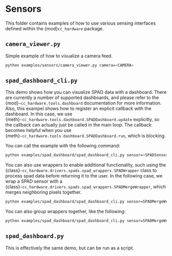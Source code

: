 # Sensors

This folder contains examples of how to use various sensing interfaces defined within the {mod}`cc_hardware` package.

## `camera_viewer.py`

Simple example of how to visualize a camera feed.

```bash
python examples/sensors/camera_viewer.py camera=<CAMERA>
```

## `spad_dashboard_cli.py`

This demo shows how you can visualize SPAD data with a dashboard. There are currently a number of supported dashboards, and please refer to the {mod}`~cc_hardware.tools.dashboard` documentation for more information. Also, this exampel shows how to register an explicit callback with the dashboard. In this case, we use {meth}`~cc_hardware.tools.dashboard.SPADDashboard.update` explicitly, so the callback can actually just be called in the main loop. The callback becomes helpful when you use {meth}`~cc_hardware.tools.dashboard.SPADDashboard.run`, which is blocking.

You can call the example with the following command:

```bash
python examples/spad_dashboard/spad_dashboard_cli.py sensor=<SPADSensor> dashboard=<SPADDashboard>
```

You can also use wrappers to enable additional functionality, such using the {class}`~cc_hardware.drivers.spads.spad_wrappers.SPADWrapper` class to process spad data before returning it to the user. In the following case, we wrap a SPAD sensor with a {class}`~cc_hardware.drivers.spads.spad_wrappers.SPADMergeWrapper`, which merges neighboring pixels together.

```bash
python examples/spad_dashboard/spad_dashboard_cli.py sensor=SPADMergeWrapperConfig sensor/wrapped=<SPADSensor> sensor.merge_all=True dashboard=<SPADDashboard>
```

You can also group wrappers together, like the following:

```bash
python examples/spad_dashboard/spad_dashboard_cli.py sensor=SPADMergeWrapperConfig sensor/wrapped=SPADMovingAverageWrapperConfig sensor/wrapped/wrapped=<SPADSensor> sensor.merge_all=True sensor.wrapped.window_size=5 dashboard=<SPADDashboard>
```

## `spad_dashboard.py`

This is effectively the same demo, but can be run as a script.
